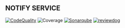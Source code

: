 ## NOTIFY SERVICE


[![CodeQuality](https://github.com/LGUPLUS-IPTV-MSA/notify-service/actions/workflows/codeQaulity.yml/badge.svg)](https://github.com/LGUPLUS-IPTV-MSA/notify-service/tree/develop/.github/workflows/codeQaulity.yml)
![Coverage](https://github.com/LGUPLUS-IPTV-MSA/notify-service/blob/gh-pages/jacoco.svg)
[![Sonarqube](https://github.com/LGUPLUS-IPTV-MSA/notify-service/blob/gh-pages/sonar_pass.svg)](https://sonarqube.releng.ciptv.uplus.co.kr/dashboard?id=com.lguplus.notify)
[![reviewdog](https://github.com/LGUPLUS-IPTV-MSA/notify-service/workflows/reviewdog/badge.svg?branch=feature/deviceinfo&event=push)](https://github.com/LGUPLUS-IPTV-MSA/notify-service/actions?query=workflow%3Areviewdog+event%3Apush+branch%3Afeature/deviceinfo)

